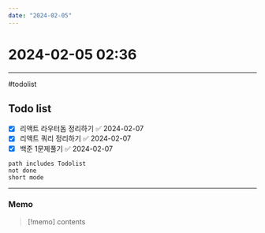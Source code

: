 ```yaml
---
date: "2024-02-05"
---
```

# 2024-02-05 02:36
---

#todolist


## Todo list

- [x] 리액트 라우터돔 정리하기 ✅ 2024-02-07
- [x] 리액트 쿼리 정리하기 ✅ 2024-02-07
- [x] 백준 1문제풀기 ✅ 2024-02-07
 
```tasks
path includes Todolist
not done
short mode
```
---
### Memo
> [!memo]
> contents
